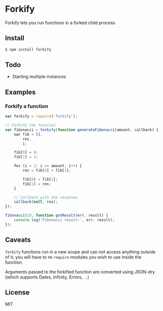 # Forkify

Forkify lets you run functions in a forked child process

## Install

```bash
$ npm install forkify
```

## Todo

* Starting multiple instances

## Examples

### Forkify a function

```javascript
var forkify = require('forkify');

// Forkify the function
var fibonacci = forkify(function generateFibonacci(amount, callback) {
    var fib = [],
        res,
        i;

    fib[0] = 0;
    fib[1] = 1;

    for (i = 2; i <= amount; i++) {
        res = fib[0] + fib[1];

        fib[0] = fib[1];
        fib[1] = res;
    }

    // Callback with the response
    callback(null, res);
});

fibonacci(10, function gotResult(err, result) {
    console.log('Fibonacci result:', err, result);
});

```

## Caveats

`forkify` functions run in a new scope and can not access anything outside of it, you will have to re-`require` modules you wish to use inside the function.

Arguments passed to the forkified function are converted using JSON-dry (which supports Dates, Infinity, Errors, ...)

## License

MIT